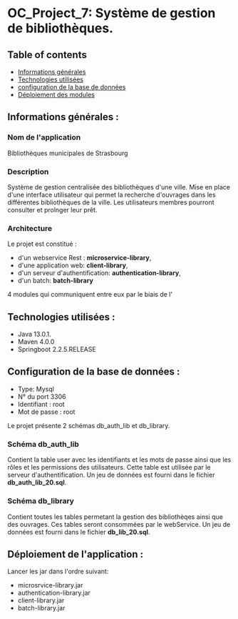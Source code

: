 # OC_Project_7: Système de gestion de bibliothèques.

  
## Table of contents 
* [Informations générales](#général) 
* [Technologies utilisées](#technologies) 
* [configuration de la base de données](#bdd) 
* [Déploiement des modules](#déploiement) 


## Informations générales :  

### Nom de l'application  

Bibliothèques municipales de Strasbourg

### Description  

Système de gestion centralisée des bibliothèques d'une ville. Mise en place d'une interface utilisateur qui permet la recherche d'ouvrages dans les différentes bibliothèques de la ville. Les utilisateurs membres pourront consulter et prolnger leur prêt.

### Architecture 

Le projet est constitué :

- d'un webservice Rest : **microservice-library**, 
- d'une application web: **client-library**,
- d'un serveur d'authentification: **authentication-library**,
- d'un batch: **batch-library**

 4 modules qui communiquent entre eux par le biais de l'

## Technologies utilisées : 

* Java 13.0.1.  
* Maven 4.0.0 
* Springboot 2.2.5.RELEASE 


## Configuration de la base de données : 

* Type: Mysql
* N° du port 3306 
* Identifiant : root 
* Mot de passe : root 

Le projet présente 2 schémas db_auth_lib et db_library.

### Schéma db_auth_lib

Contient la table user avec les identifiants et les mots de passe ainsi que les rôles et les permissions des utilisateurs. Cette table est utilisée par le serveur d'authentification. Un jeu de données est fourni dans le fichier **db_auth_lib_20.sql**.

### Schéma db_library

Contient toutes les tables permetant la gestion des bibliothèqes ainsi que des ouvrages. Ces tables seront consommées par le webService. Un jeu de données est fourni dans le fichier **db_lib_20.sql**.


## Déploiement de l'application : 

Lancer les jar dans l'ordre suivant:

- microsrvice-library.jar
- authentication-library.jar
- client-library.jar
- batch-library.jar


